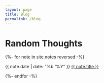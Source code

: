 ```yaml
---
layout: page
title: Blog
permalink: /blog
---
```


# Random Thoughts

<div>
  {%- for note in site.notes reversed -%}
    <p>
      {{ note.date | date: "%b '%Y" }} 
      <a href="{{ note.url }}">{{ note.title }}</a>
    </p>
  {%- endfor -%}
</div>
